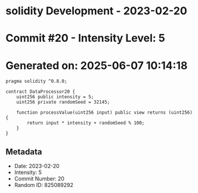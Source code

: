 ﻿# solidity Development - 2023-02-20
# Commit #20 - Intensity Level: 5
# Generated on: 2025-06-07 10:14:18
```solidity
pragma solidity ^0.8.0;

contract DataProcessor20 {
    uint256 public intensity = 5;
    uint256 private randomSeed = 32145;

    function processValue(uint256 input) public view returns (uint256) {
        return input * intensity + randomSeed % 100;
    }
}
```
## Metadata
- Date: 2023-02-20
- Intensity: 5
- Commit Number: 20
- Random ID: 825089292
